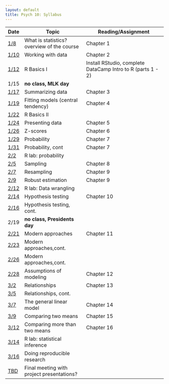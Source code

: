 ```yaml
---
layout: default
title: Psych 10: Syllabus
---
```

| Date|Topic|Reading/Assignment|
| ---|---|---|
| [1/8](lectures/lecture01)|What is statistics? overview of the course|Chapter 1|
| [1/10](lectures/lecture02)|Working with data |Chapter 2|
| [1/12](lectures/lecture03)|R Basics I|Install RStudio, complete DataCamp Intro to R (parts 1 - 2)|
| 1/15|**no class, MLK day**|
| [1/17](lectures/lecture04)|Summarizing data|Chapter 3|
| [1/19](lectures/lecture05)|Fitting models (central tendency)|Chapter 4|
| [1/22](lectures/lecture06)|R Basics II||
| [1/24](lectures/lecture07)|Presenting data|Chapter 5|
| [1/26](lectures/lecture08)|Z-scores|Chapter 6|
| [1/29](lectures/lecture09)|Probability|Chapter 7|
| [1/31](lectures/lecture10)|Probability, cont|Chapter 7|
| [2/2](lectures/lecture11)|R lab: probability||
| [2/5](lectures/lecture12)|Sampling|Chapter 8|
| [2/7](lectures/lecture13)|Resampling|Chapter 9|
| [2/9](lectures/lecture14)|Robust estimation|Chapter 9|
| [2/12](lectures/lecture15)|R lab: Data wrangling||
| [2/14](lectures/lecture16)|Hypothesis testing|Chapter 10|
| [2/16](lectures/lecture17)|Hypothesis testing, cont.||
| 2/19|**no class, Presidents day**|
| [2/21](lectures/lecture18)|Modern approaches|Chapter 11|
| [2/23](lectures/lecture19)|Modern approaches,cont.||
| [2/26](lectures/lecture20)|Modern approaches,cont.||
| [2/28](lectures/lecture21)|Assumptions of modeling|Chapter 12|
| [3/2](lectures/lecture22)|Relationships|Chapter 13|
| [3/5](lectures/lecture23)|Relationships, cont.||
| [3/7](lectures/lecture24)|The general linear model|Chapter 14|
| [3/9](lectures/lecture25)|Comparing two means|Chapter 15|
| [3/12](lectures/lecture26)|Comparing more than two means|Chapter 16|
| [3/14](lectures/lecture27)|R lab: statistical inference||
| [3/16](lectures/lecture28)|Doing reproducible research||
| [TBD](lectures/lecture29)|Final meeting with project presentations?|
